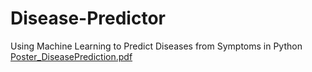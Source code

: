 # Disease-Predictor
Using Machine Learning to Predict Diseases from Symptoms in Python
[Poster_DiseasePrediction.pdf](https://github.com/bajwaa99/Disease-Predictor/files/6647880/Poster_DiseasePrediction.pdf)

